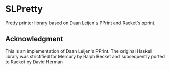 # SLPretty
Pretty printer library based on Daan Leijen's PPrint and Racket's pprint.

## Acknowledgment

This is an implementation of Daan Leijen's PPrint.
The original Haskell library was strictified for Mercury by Ralph Becket
and subsequently ported to Racket by David Herman
